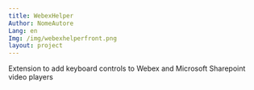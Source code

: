 ```yaml
---
title: WebexHelper
Author: NomeAutore
Lang: en
Img: /img/webexhelperfront.png
layout: project
---
```

Extension to add keyboard controls to Webex and Microsoft Sharepoint video players
